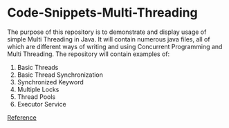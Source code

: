# Code-Snippets-Multi-Threading
The purpose of this repository is to demonstrate and display usage of simple Multi Threading in Java. It will contain numerous java files, all of which are different ways of writing and using Concurrent Programming and Multi Threading. 
The repository will contain examples of:

1. Basic Threads
2. Basic Thread Synchronization
3. Synchronized Keyword
4. Multiple Locks
5. Thread Pools
6. Executor Service

[Reference](https://www.youtube.com/user/caveofprogramming)
